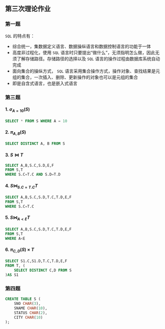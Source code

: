 ## 第三次理论作业

### 第一题

`SQL` 的特点有：

- 综合统一，集数据定义语言、数据操纵语言和数据控制语言的功能于一体
- 高度非过程化，使用 `SQL` 语言时只要提出“做什么”，无须指明怎么做，因此无须了解存储路径。存储路径的选择以及 `SQL` 语言的操作过程由数据库系统自动完成
- 面向集合的操纵方式， `SQL` 语言采用集合操作方式，操作对象、查找结果是元组的集合，一次插入、删除、更新操作的对象也可以是元组的集合
- 即是自含式语言，也是嵌入式语言

### 第三题

#### 1. $\sigma_{A = 10}(S)$

```sql
SELECT * FROM S WHERE A = 10
```

#### 2. $\pi_{A,B}(S)$

```sql
SELECT DISTINCT A, B FROM S
```

#### 3. $S\bowtie T$	

```sql
SELECT A,B,S.C,S.D,E,F 
FROM S,T
WHERE S.C=T.C AND S.D=T.D
```

#### 4. $S\bowtie_{S.C=T.C} T$

```sql
SELECT A,B,S.C,S.D,T.C,T.D,E,F 
FROM S,T
WHERE S.C=T.C
```

#### 5. $S\bowtie_{A<E}T$

```sql
SELECT A,B,S.C,S.D,T.C,T.D,E,F 
FROM S,T
WHERE A<E
```

#### 6. $\pi_{C,D}(S)\times T$

```sql
SELECT S1.C,S1.D,T.C,T.D,E,F
FROM T, (
	SELECT DISTINCT C,D FROM S
)AS S1
```

### 第四题

```sql
CREATE TABLE S (
    SNO CHAR(3),
    SNAME CHAR(10),
    STATUS CHAR(2),
    CITY CHAR(10)
);
```

















